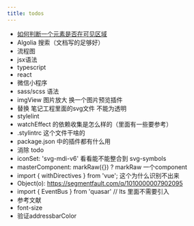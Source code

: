 ```yaml
---
title: todos
---
```


- [如何判断一个元素是否在可见区域](https://zhuanlan.zhihu.com/p/455990308)
- Algolia 搜索（文档写的足够好）
- 流程图
- jsx语法
- typescript
- react
- 微信小程序
- sass/scss 语法
- imgView 图片放大 换一个图片预览插件
- 替换 笔记工程里面的svg文件 不能为透明
- stylelint
- watchEffect 的依赖收集是怎么样的（里面有一些要参考）
- .stylintrc 这个文件干啥的
- package.json 中的插件都有什么用
- 消除 todo
- iconSet: 'svg-mdi-v6' 看看能不能整合到 svg-symbols
- masterComponent: markRaw({}) ? markRaw 一个component
- import { withDirectives } from 'vue'; 这个为什么识别不出来
- Object(o): <https://segmentfault.com/q/1010000007902095>
- import { EventBus } from 'quasar'  // lts 里面不需要引入
- 参考文献
- font-size
- 验证addressbarColor
